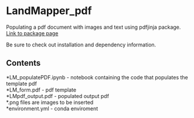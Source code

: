 # LandMapper_pdf
Populating a pdf document with images and text using pdfjinja package. [Link to package page](https://github.com/rammie/pdfjinja)

Be sure to check out installation and dependency information.

## Contents
*LM_populatePDF.ipynb - notebook containing the code that populates the template pdf  
*LM_form.pdf - pdf template  
*LMpdf_output.pdf - populated output pdf  
*.png files are images to be inserted  
*environment.yml - conda enviroment  



